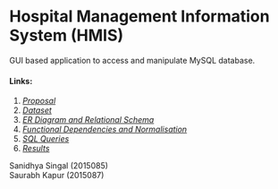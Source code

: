 # Hospital Management Information System (HMIS)

GUI based application to access and manipulate MySQL database.

#### Links:
1. [*Proposal*](https://github.com/sayhitosandy/HMIS/blob/master/Proposal.pdf)
2. [*Dataset*](https://github.com/sayhitosandy/HMIS/tree/master/Source%20Data)
3. [*ER Diagram and Relational Schema*](https://github.com/sayhitosandy/HMIS/blob/master/ER%20Diagram%20and%20Relational%20Schema.pdf)
4. [*Functional Dependencies and Normalisation*](https://github.com/sayhitosandy/HMIS/blob/master/DBMS_Norm.pdf)
5. [*SQL Queries*](https://github.com/sayhitosandy/HMIS/tree/master/SQL%20Queries)
6. [*Results*](https://github.com/sayhitosandy/HMIS/tree/master/Snapshots)

Sanidhya Singal (2015085)  
Saurabh Kapur (2015087)

